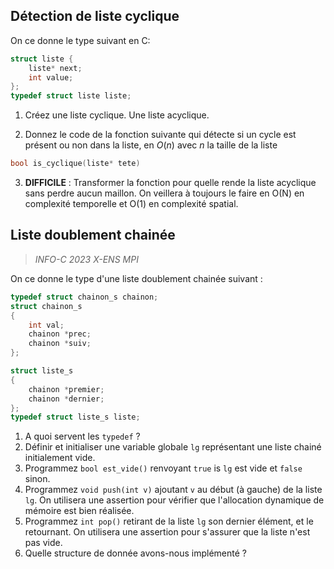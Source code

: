 
## Détection de liste cyclique
On ce donne le type suivant en C:
```c
struct liste {
	liste* next;
	int value;
};
typedef struct liste liste;
```

1. Créez une liste cyclique. Une liste acyclique.

2. Donnez le code de la fonction suivante qui détecte si un cycle est présent ou non dans la liste, en $O(n)$ avec $n$ la taille de la liste
```c
bool is_cyclique(liste* tete)
```
3. **DIFFICILE** : Transformer la fonction pour quelle rende la liste acyclique sans perdre aucun maillon. On veillera à toujours le faire en O(N) en complexité temporelle et O(1) en complexité spatial. 


## Liste doublement chainée
>  *INFO-C 2023 X-ENS MPI*

On ce donne le type d'une liste doublement chainée suivant :
```c
typedef struct chainon_s chainon;
struct chainon_s
{
	int val;
	chainon *prec;
	chainon *suiv;
};

struct liste_s
{
	chainon *premier;
	chainon *dernier;
};
typedef struct liste_s liste;
```
1. A quoi servent les `typedef` ?
2. Définir et initialiser une variable globale `lg` représentant une liste chainé initialement vide.
3. Programmez `bool est_vide()` renvoyant `true` is `lg` est vide et `false` sinon.
4. Programmez `void push(int v)` ajoutant `v` au début (à gauche) de la liste `lg`. On utilisera une assertion pour vérifier que l'allocation dynamique de mémoire est bien réalisée.
5. Programmez `int pop()` retirant de la liste `lg` son dernier élément, et le retournant. On utilisera une assertion pour s'assurer que la liste n'est pas vide.
6. Quelle structure de donnée avons-nous implémenté ?
<!--stackedit_data:
eyJoaXN0b3J5IjpbLTE4NTQ5MzIyNTNdfQ==
-->